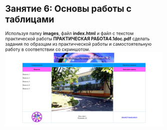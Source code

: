 # Занятие 6: Основы работы с таблицами

Используя папку **images**, файл **index.html** и файл с текстом практической работы **ПРАКТИЧЕСКАЯ РАБОТА4.1doc.pdf** сделать задания по образцам из практичческой работы и самостоятельную работу в соответствии со скриншотом.
![Пример таблицы](https://github.com/fufaev/html-lesson4_1/blob/main/screenshot_4_1.png)

